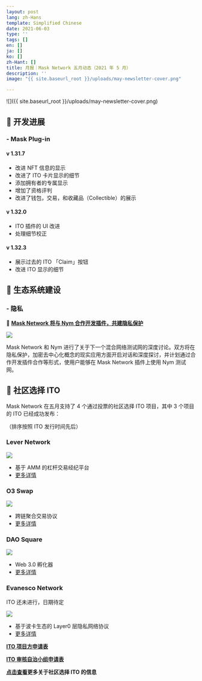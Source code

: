 ```yaml
---
layout: post
lang: zh-Hans
template: Simplified Chinese
date: 2021-06-03
type: ''
tags: []
en: []
ja: []
ko: []
zh-Hant: []
title: 月报｜Mask Network 五月动态（2021 年 5 月）
description: ''
image: "{{ site.baseurl_root }}/uploads/may-newsletter-cover.png"

---
```

![]({{ site.baseurl_root }}/uploads/may-newsletter-cover.png)

## **🔧 开发进展**

### **- Mask Plug-in**

#### v 1.31.7

* 改进 NFT 信息的显示
* 改进了 ITO 卡片显示的细节
* 添加拥有者的专属显示
* 增加了资格评判
* 改进了钱包，交易，和收藏品（Collectible）的展示

#### v 1.32.0

* ITO 插件的 UI 改进
* 处理细节校正

#### v 1.32.3

* 展示过去的 ITO 「Claim」按钮
* 改进 ITO 显示的细节

## **🌳 生态系统建设**

### **- 隐私**

🔏 [**Mask Network 将与 Nym 合作开发插件，共建隐私保护**](https://matters.news/@masknetwork/mask-network-%E5%B0%86%E4%B8%8E-nym-%E5%90%88%E4%BD%9C%E5%BC%80%E5%8F%91%E6%8F%92%E4%BB%B6-%E5%85%B1%E5%BB%BA%E9%9A%90%E7%A7%81%E4%BF%9D%E6%8A%A4-bafyreig6fnxgkufkwh2w7em2linncpbhrhlcecqadne6c45vdjm2zay4yu)

![](https://assets.matters.news/embed/32264078-97fd-4b0b-a000-1cebe8572090.webp)

Mask Network 和 Nym 进行了关于下一个混合网络测试网的深度讨论。双方将在隐私保护，加密去中心化概念的现实应用方面开启对话和深度探讨，并计划通过合作开发插件合作等形式，使用户能够在 Mask Network 插件上使用 Nym 测试网。

## **🙋 社区选择 ITO**

Mask Network 在五月支持了 4 个通过投票的社区选择 ITO 项目，其中 3 个项目的 ITO 已经成功发布：

（排序按照 ITO 发行时间先后）

### **Lever Network**

![](https://assets.matters.news/embed/c13640f2-d46c-462c-8cbe-40a4c01fc2d2.webp)

* 基于 AMM 的杠杆交易经纪平台
* [更多详情](https://masknetwork.medium.com/announcing-the-community-choice-ito-lever-network-c86b78f8935d)

### **O3 Swap**

![](https://assets.matters.news/embed/e7f5b0ea-846d-4832-86c7-97845a41c11a.webp)

* 跨链聚合交易协议
* [更多详情](https://masknetwork.medium.com/announcing-the-community-choice-ito-o3-swap-4090ddae63e1)

### **DAO Square**

![](https://assets.matters.news/embed/06d61804-6878-474c-a9bd-e8ed498db41c.webp)

* Web 3.0 孵化器
* [更多详情](https://news.daosquare.io/daosquare-ito-details-f727202fe9e8)

### **Evanesco Network**

ITO 还未进行，日期待定

![](https://assets.matters.news/embed/80397e7b-e2a4-4be9-90e0-0449d0bfb7d7.webp)

* 基于波卡生态的 Layer0 层隐私网络协议
* [更多详情](https://evanesco-networks.medium.com/)

[**ITO 项目方申请表**](https://forms.gle/kP2FQbSBqwUP5TDw7)

[**ITO 审核自治小组申请表**](https://forms.gle/j1BvcR8189AAjgLw8)

[**点击查看**](https://news.mask.io/zh-Hans/2021/04/22/ito-is-upgraded-who-is-the-next)**更多关于社区选择 ITO 的信息**
